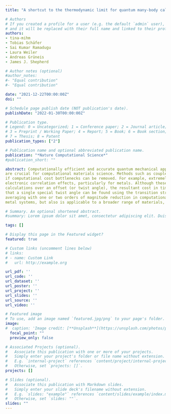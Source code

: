 ```yaml
---
title: "A shortcut to the thermodynamic limit for quantum many-body calculations of metals"

# Authors
# If you created a profile for a user (e.g. the default `admin` user), write the username (folder name) here 
# and it will be replaced with their full name and linked to their profile.
authors:
- tina-mihm
- Tobias Schäfer
- Sai Kumar Ramadugu
- Laura Weiler
- Andreas Grüneis
- James J. Shepherd

# Author notes (optional)
#author_notes:
#- "Equal contribution"
#- "Equal contribution"

date: "2021-12-22T00:00:00Z"
doi: ""

# Schedule page publish date (NOT publication's date).
publishDate: "2022-01-30T00:00:00Z"

# Publication type.
# Legend: 0 = Uncategorized; 1 = Conference paper; 2 = Journal article;
# 3 = Preprint / Working Paper; 4 = Report; 5 = Book; 6 = Book section;
# 7 = Thesis; 8 = Patent
publication_types: ["2"]

# Publication name and optional abbreviated publication name.
publication: "*Nature Computational Science*"
#publication_short: ""

abstract: Computationally efficient and accurate quantum mechanical approximations to solve the many-electron Schrödinger equation
are crucial for computational materials science. Methods such as coupled cluster theory show potential for widespread adoption
if computational cost bottlenecks can be removed. For example, extremely dense k-point grids are required to model longrange
electronic correlation effects, particularly for metals. Although these grids can be made more effective by averaging
calculations over an offset (or twist angle), the resultant cost in time for coupled cluster theory is prohibitive. We show here
that a single special twist angle can be found using the transition structure factor, which provides the same benefit as twist
averaging with one or two orders of magnitude reduction in computational time. We demonstrate that this not only works for
metal systems, but also is applicable to a broader range of materials, including insulators and semiconductors.

# Summary. An optional shortened abstract.
#summary: Lorem ipsum dolor sit amet, consectetur adipiscing elit. Duis posuere tellus ac convallis placerat. Proin tincidunt magna sed ex sollicitudin condimentum.

tags: []

# Display this page in the Featured widget?
featured: true

# Custom links (uncomment lines below)
# links:
# - name: Custom Link
#   url: http://example.org

url_pdf: ''
url_code: ''
url_dataset: ''
url_poster: ''
url_project: ''
url_slides: ''
url_source: ''
url_video: ''

# Featured image
# To use, add an image named `featured.jpg/png` to your page's folder. 
image:
#  caption: 'Image credit: [**Unsplash**](https://unsplash.com/photos/pLCdAaMFLTE)'
  focal_point: ""
  preview_only: false

# Associated Projects (optional).
#   Associate this publication with one or more of your projects.
#   Simply enter your project's folder or file name without extension.
#   E.g. `internal-project` references `content/project/internal-project/index.md`.
#   Otherwise, set `projects: []`.
projects: []

# Slides (optional).
#   Associate this publication with Markdown slides.
#   Simply enter your slide deck's filename without extension.
#   E.g. `slides: "example"` references `content/slides/example/index.md`.
#   Otherwise, set `slides: ""`.
slides: ""
---
```

